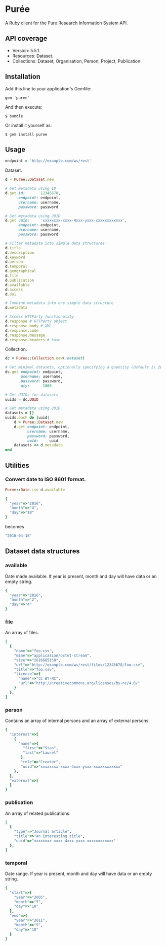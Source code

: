 # Pur&#233;e

A Ruby client for the Pure Research Information System API.

## API coverage
- Version: 5.5.1.
- Resources: Dataset.
- Collections: Dataset, Organisation, Person, Project, Publication

## Installation

Add this line to your application's Gemfile:

    gem 'puree'

And then execute:

    $ bundle

Or install it yourself as:

    $ gem install puree

## Usage
```ruby
endpoint = 'http://example.com/ws/rest'
```

Dataset.

```ruby
d = Puree::Dataset.new

# Get metadata using ID
d.get id:       12345678,
      endpoint: endpoint,
      username: username,
      password: password

# Get metadata using UUID
d.get uuid:     'xxxxxxxx-xxxx-4xxx-yxxx-xxxxxxxxxxxx',
      endpoint: endpoint,
      username: username,
      password: password

# Filter metadata into simple data structures
d.title
d.description
d.keyword
d.person
d.temporal
d.geographical
d.file
d.publication
d.available
d.access
d.doi

# Combine metadata into one simple data structure
d.metadata

# Access HTTParty functionality
d.response # HTTParty object
d.response.body # XML
d.response.code
d.response.message
d.response.headers # hash
```

Collection.

```ruby
dc = Puree::Collection.new(:dataset)

# Get minimal datasets, optionally specifying a quantity (default is 20)
dc.get endpoint: endpoint,
       username: username,
       password: password,
       qty:      1000

# Get UUIDs for datasets
uuids = dc.UUID

# Get metadata using UUID
datasets = []
uuids.each do |uuid|
    d = Puree::Dataset.new
    d.get endpoint: endpoint,
          username: username,
          password: password,
          uuid:     uuid
    datasets << d.metadata
end
```

## Utilities

### Convert date to ISO 8601 format.

```ruby
Puree::Date.iso d.available
```
```ruby
{
  "year"=>"2016",
  "month"=>"4",
  "day"=>"18"
}
```
becomes

```ruby
"2016-04-18"
```


## Dataset data structures

### available
Date made available. If year is present, month and day will have data or an empty string.

```ruby
{
  "year"=>"2016",
  "month"=>"2",
  "day"=>"4"
}
```

### file
An array of files.

```ruby
[
  {
    "name"=>"foo.csv",
    "mime"=>"application/octet-stream",
    "size"=>"1616665158",
    "url"=>"http://example.com/ws/rest/files/12345678/foo.csv",
    "title"=>"foo.csv",
    "license"=>{
      "name"=>"CC BY-NC",
      "url"=>"http://creativecommons.org/licenses/by-nc/4.0/"
    }
  },
]
```

### person
Contains an array of internal persons and an array of external persons.

```ruby
{
  "internal"=>[
    {
      "name"=>{
        "first"=>"Stan",
        "last"=>"Laurel"
       },
       "role"=>"Creator",
       "uuid"=>"xxxxxxxx-xxxx-4xxx-yxxx-xxxxxxxxxxxx"
    },
  ],
  "external"=>[
  ]
}
```

### publication
An array of related publications.

```ruby
[
  {
    "type"=>"Journal article",
    "title"=>"An interesting title",
    "uuid"=>"xxxxxxxx-xxxx-4xxx-yxxx-xxxxxxxxxxxx"
  },
]
```

### temporal
Date range. If year is present, month and day will have data or an empty string.

```ruby
{
  "start"=>{
    "year"=>"2005",
    "month"=>"5",
    "day"=>"10"
  },
  "end"=>{
    "year"=>"2011",
    "month"=>"9",
    "day"=>"18"
  }
}
```